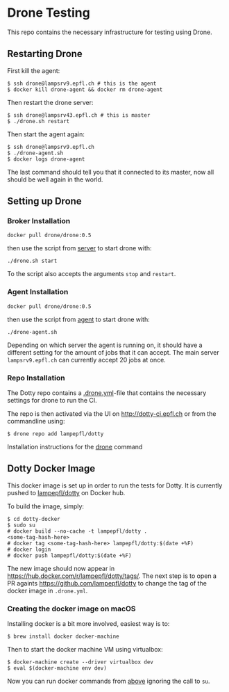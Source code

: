 Drone Testing
===================
This repo contains the necessary infrastructure for testing using Drone.

Restarting Drone
----------------
First kill the agent:
```
$ ssh drone@lampsrv9.epfl.ch # this is the agent
$ docker kill drone-agent && docker rm drone-agent
```

Then restart the drone server:
```
$ ssh drone@lampsrv43.epfl.ch # this is master
$ ./drone.sh restart
```

Then start the agent again:
```
$ ssh drone@lampsrv9.epfl.ch
$ ./drone-agent.sh
$ docker logs drone-agent
```

The last command should tell you that it connected to its master, now all
should be well again in the world.

Setting up Drone
----------------

### Broker Installation ###
```
docker pull drone/drone:0.5
```

then use the script from [server](drone/server/drone.sh) to start drone with:

```
./drone.sh start
```

To the script also accepts the arguments `stop` and `restart`.

### Agent Installation ###
```
docker pull drone/drone:0.5
```

then use the script from [agent](drone/agent/drone-agent.sh) to start drone
with:

```
./drone-agent.sh
```

Depending on which server the agent is running on, it should have a different
setting for the amount of jobs that it can accept. The main server
`lampsrv9.epfl.ch` can currently accept 20 jobs at once.

### Repo Installation ###
The Dotty repo contains a
[.drone.yml](https://github.com/lampepfl/dotty/blob/master/.drone.yml)-file
that contains the necessary settings for drone to run the CI.

The repo is then activated via the UI on http://dotty-ci.epfl.ch or from the
commandline using:

```
$ drone repo add lampepfl/dotty
```

Installation instructions for the
[drone](http://readme.drone.io/0.5/install/cli/) command

Dotty Docker Image
------------------
This docker image is set up in order to run the tests for Dotty. It is
currently pushed to [lampepfl/dotty](https://hub.docker.com/r/lampepfl/dotty/)
on Docker hub.

To build the image, simply:

```
$ cd dotty-docker
$ sudo su
# docker build --no-cache -t lampepfl/dotty .
<some-tag-hash-here>
# docker tag <some-tag-hash-here> lampepfl/dotty:$(date +%F)
# docker login
# docker push lampepfl/dotty:$(date +%F)
```

The new image should now appear in <https://hub.docker.com/r/lampepfl/dotty/tags/>. The next step is to open a PR againts <https://github.com/lampepfl/dotty> to change the tag of the docker image in `.drone.yml`.

### Creating the docker image on macOS ###
Installing docker is a bit more involved, easiest way is to:

```
$ brew install docker docker-machine
```

Then to start the docker machine VM using virtualbox:

```
$ docker-machine create --driver virtualbox dev
$ eval $(docker-machine env dev)
```

Now you can run docker commands from [above](#dotty-docker-image) ignoring the
call to `su`.
